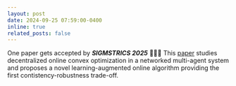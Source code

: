 ```yaml
---
layout: post
date: 2024-09-25 07:59:00-0400
inline: true
related_posts: false
---
```


One paper gets accepted by **_SIGMSTRICS 2025_** 🥳🥳🥳 This [paper](https://arxiv.org/abs/2306.10158) studies decentralized online convex optimization in a networked multi-agent system and proposes a novel learning-augmented online algorithm providing the first contistency-robustness trade-off.
